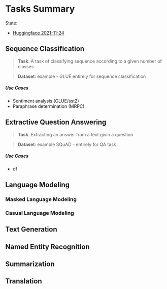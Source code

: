 # Tasks Summary

State:
- [Huggingface 2021-11-24](https://huggingface.co/transformers/task_summary.html) 

## Sequence Classification
> **Task**: A task of classifying sequence according to a given number of classes

> **Dataset**: example - GLUE entirely for sequence classification

##### Use Cases
- Sentiment analysis (GLUE/sst2)
- Paraphrase determination (MRPC)


## Extractive Question Answering
> **Task**: Extracting an answer from a text givin a question

> **Dataset**: example SQuAD - entirely for QA task

##### Use Cases
- df

## Language Modeling


### Masked Language Modeling


### Casual Language Modeling


## Text Generation


## Named Entity Recognition


## Summarization


## Translation